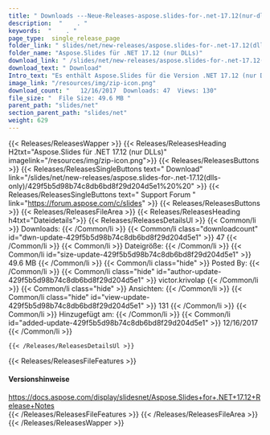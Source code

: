 ```yaml
---
title: " Downloads ---Neue-Releases-aspose.slides-for-.net-17.12(nur-dlls) . "
description:  "    . " 
keywords:  "    . " 
page_type:  single_release_page
folder_link: " slides/net/new-releases/aspose.slides-for-.net-17.12(dlls-only)/"
folder_name: "Aspose.Slides für .NET 17.12 (nur DLLs)"
download_link: " /slides/net/new-releases/aspose.slides-for-.net-17.12(dlls-only)/429f5b5d98b74c8db6bd8f29d204d5e1"
download_text: " Download"
Intro_text: "Es enthält Aspose.Slides für die Version .NET 17.12 (nur DLLs)."
image_link: "/resources/img/zip-icon.png"
download_count: "   12/16/2017  Downloads: 47  Views: 130"
file_size: "  File Size: 49.6 MB "
parent_path: "slides/net"
section_parent_path: "slides/net"
weight: 629
---
```


{{< Releases/ReleasesWapper >}}
  {{< Releases/ReleasesHeading H2txt="Aspose.Slides für .NET 17.12 (nur DLLs)" imagelink="/resources/img/zip-icon.png">}}
  {{< Releases/ReleasesButtons >}}
    {{< Releases/ReleasesSingleButtons text=" Download" link="/slides/net/new-releases/aspose.slides-for-.net-17.12(dlls-only)/429f5b5d98b74c8db6bd8f29d204d5e1%20%20" >}}
    {{< Releases/ReleasesSingleButtons text=" Support Forum " link="https://forum.aspose.com/c/slides" >}}
  {{< Releases/ReleasesButtons >}}
  {{< Releases/ReleasesFileArea >}}
    {{< Releases/ReleasesHeading h4txt="Dateidetails">}}
    {{< Releases/ReleasesDetailsUl >}}
            {{< Common/li >}} Downloads: {{< /Common/li >}}
      {{< Common/li class="downloadcount" id="dwn-update-429f5b5d98b74c8db6bd8f29d204d5e1" >}} 47 {{< /Common/li >}}
      {{< Common/li >}} Dateigröße: {{< /Common/li >}}
      {{< Common/li id="size-update-429f5b5d98b74c8db6bd8f29d204d5e1" >}} 49.6 MB {{< /Common/li >}} 
      {{< Common/li  class="hide" >}} Posted By: {{< /Common/li >}} 
      {{< Common/li class="hide" id="author-update-429f5b5d98b74c8db6bd8f29d204d5e1" >}} victor.krivolap {{< /Common/li >}}
      {{< Common/li class="hide" >}} Ansichten: {{< /Common/li >}}
      {{< Common/li class="hide" id="view-update-429f5b5d98b74c8db6bd8f29d204d5e1" >}} 131 {{< /Common/li >}}
      {{< Common/li >}} Hinzugefügt am: {{< /Common/li >}}
      {{< Common/li id="added-update-429f5b5d98b74c8db6bd8f29d204d5e1" >}} 12/16/2017 {{< /Common/li >}} 

    {{< /Releases/ReleasesDetailsUl >}}

  {{< Releases/ReleasesFileFeatures >}}
      <h4>Versionshinweise</h4><div> <a href="https://docs.aspose.com/display/slidesnet/Aspose.Slides+for+.NET+17.12+Release+Notes">https://docs.aspose.com/display/slidesnet/Aspose.Slides+for+.NET+17.12+Release+Notes</a></div>
  {{< /Releases/ReleasesFileFeatures >}}
 {{< /Releases/ReleasesFileArea >}}
{{< /Releases/ReleasesWapper >}}




